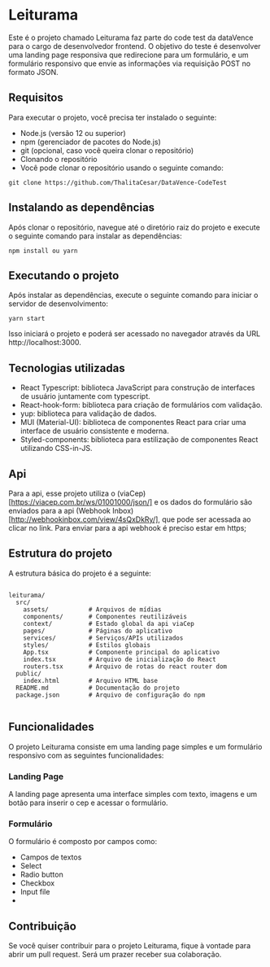 
# Leiturama 
Este é o projeto chamado Leiturama faz parte do code test da dataVence para o cargo de desenvolvedor frontend. O objetivo do teste é desenvolver uma landing page responsiva que redirecione para um formulário, e um formulário responsivo que envie as informações via requisição POST no formato JSON.

## Requisitos
Para executar o projeto, você precisa ter instalado o seguinte:

* Node.js (versão 12 ou superior)
* npm (gerenciador de pacotes do Node.js)
* git (opcional, caso você queira clonar o repositório)
* Clonando o repositório
* Você pode clonar o repositório usando o seguinte comando:

```
git clone https://github.com/ThalitaCesar/DataVence-CodeTest
```

## Instalando as dependências
Após clonar o repositório, navegue até o diretório raiz do projeto e execute o seguinte comando para instalar as dependências:

```
npm install ou yarn 
```

## Executando o projeto
Após instalar as dependências, execute o seguinte comando para iniciar o servidor de desenvolvimento:

```
yarn start
```

Isso iniciará o projeto e poderá ser acessado no navegador através da URL http://localhost:3000.

## Tecnologias utilizadas

* React Typescript: biblioteca JavaScript para construção de interfaces de usuário juntamente com typescript.
* React-hook-form: biblioteca para criação de formulários com validação.
* yup: biblioteca para validação de dados.
* MUI (Material-UI): biblioteca de componentes React para criar uma interface de usuário consistente e moderna.
* Styled-components: biblioteca para estilização de componentes React utilizando CSS-in-JS.

## Api
Para a api, esse projeto utiliza o (viaCep)[https://viacep.com.br/ws/01001000/json/] e os dados do formulário são enviados para a api (Webhook Inbox)[http://webhookinbox.com/view/4sQxDkRy/], que pode ser acessada ao clicar no link. Para enviar para a api webhook é preciso estar em https;

## Estrutura do projeto

A estrutura básica do projeto é a seguinte:

```

leiturama/
  src/
    assets/           # Arquivos de mídias
    components/       # Componentes reutilizáveis
    context/          # Estado global da api viaCep
    pages/            # Páginas do aplicativo
    services/         # Serviços/APIs utilizados
    styles/           # Estilos globais
    App.tsx           # Componente principal do aplicativo
    index.tsx         # Arquivo de inicialização do React
    routers.tsx       # Arquivo de rotas do react router dom
  public/
    index.html        # Arquivo HTML base
  README.md           # Documentação do projeto
  package.json        # Arquivo de configuração do npm
  
 ```
 
## Funcionalidades
O projeto Leiturama consiste em uma landing page simples e um formulário responsivo com as seguintes funcionalidades:

### Landing Page
A landing page apresenta uma interface simples com texto, imagens e um botão para inserir o cep e acessar o formulário.

### Formulário
O formulário é composto por campos como:

- Campos de textos
- Select 
- Radio button
- Checkbox
- Input file
- 

## Contribuição
Se você quiser contribuir para o projeto Leiturama, fique à vontade para abrir um pull request. Será um prazer receber sua colaboração.
